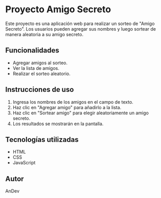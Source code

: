 # Proyecto Amigo Secreto

Este proyecto es una aplicación web para realizar un sorteo de "Amigo Secreto". Los usuarios pueden agregar sus nombres y luego sortear de manera aleatoria a su amigo secreto.

## Funcionalidades
- Agregar amigos al sorteo.
- Ver la lista de amigos.
- Realizar el sorteo aleatorio.

## Instrucciones de uso
1. Ingresa los nombres de los amigos en el campo de texto.
2. Haz clic en "Agregar amigo" para añadirlo a la lista.
3. Haz clic en "Sortear amigo" para elegir aleatoriamente un amigo secreto.
4. Los resultados se mostrarán en la pantalla.

## Tecnologías utilizadas
- HTML
- CSS
- JavaScript

## Autor
AnDev
